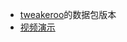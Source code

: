 * [tweakeroo](https://github.com/sakura-ryoko/tweakeroo)的数据包版本<br>
* [视频演示](https://www.bilibili.com/video/BV1qN4XeeEcc/)
